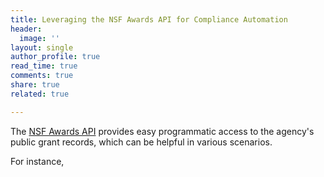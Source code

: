 ```yaml
---
title: Leveraging the NSF Awards API for Compliance Automation
header:
  image: ''
layout: single
author_profile: true
read_time: true
comments: true
share: true
related: true

---
```

The [NSF Awards API](https://www.research.gov/common/webapi/awardapisearch-v1.htm) provides easy programmatic access to the agency's public grant records, which can be helpful in various scenarios.

For instance,
